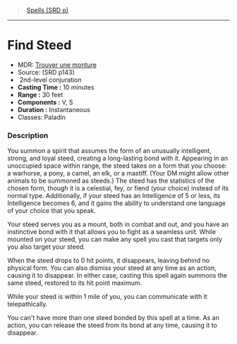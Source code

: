 ﻿---
!Spell
Family: SpellVO
Level: 2
Type: conjuration
CastingTime: 10 minutes
Range: 30 feet
Components: V, S
Duration: Instantaneous
Classes: Paladin
Id: spells_vo.md#find-steed
ParentLink: spells_vo.md#spells-srd-p
Name: Find Steed
ParentName: Spells (SRD p)
NameLevel: 1
AltName: '[Trouver une monture](hd_spells_trouver_une_monture.md)'
Source: (SRD p143)
Attributes: {}
---
> [Spells (SRD p)](srd_spells.md)

---

# Find Steed

- MDR: [Trouver une monture](hd_spells_trouver_une_monture.md)
- Source: (SRD p143)
-  2nd-level conjuration
- **Casting Time :** 10 minutes
- **Range :** 30 feet
- **Components :** V, S
- **Duration :** Instantaneous
- Classes: Paladin

### Description

You summon a spirit that assumes the form of an unusually intelligent, strong, and loyal steed, creating a long-lasting bond with it. Appearing in an unoccupied space within range, the steed takes on a form that you choose: a warhorse, a pony, a camel, an elk, or a mastiff. (Your DM might allow other animals to be summoned as steeds.) The steed has the statistics of the chosen form, though it is a celestial, fey, or fiend (your choice) instead of its normal type. Additionally, if your steed has an Intelligence of 5 or less, its Intelligence becomes 6, and it gains the ability to understand one language of your choice that you speak.

Your steed serves you as a mount, both in combat and out, and you have an instinctive bond with it that allows you to fight as a seamless unit. While mounted on your steed, you can make any spell you cast that targets only you also target your steed.

When the steed drops to 0 hit points, it disappears, leaving behind no physical form. You can also dismiss your steed at any time as an action, causing it to disappear. In either case, casting this spell again summons the same steed, restored to its hit point maximum.

While your steed is within 1 mile of you, you can communicate with it telepathically.

You can't have more than one steed bonded by this spell at a time. As an action, you can release the steed from its bond at any time, causing it to disappear.


